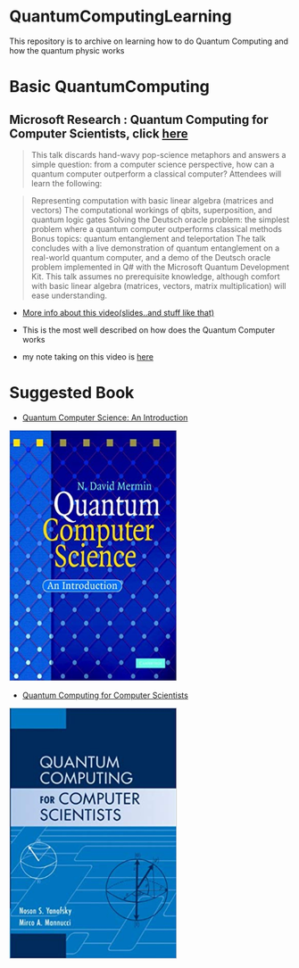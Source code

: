 # QuantumComputingLearning
This repository is to archive on learning how to do Quantum Computing and how the quantum physic works

# Basic QuantumComputing

## Microsoft Research : Quantum Computing for Computer Scientists, click [here](https://www.youtube.com/watch?v=F_Riqjdh2oM)

 > This talk discards hand-wavy pop-science metaphors and answers a simple question: from a computer science perspective, how can a quantum computer outperform a classical computer? Attendees will learn the following:

 > Representing computation with basic linear algebra (matrices and vectors)
The computational workings of qbits, superposition, and quantum logic gates
Solving the Deutsch oracle problem: the simplest problem where a quantum computer outperforms classical methods
Bonus topics: quantum entanglement and teleportation
The talk concludes with a live demonstration of quantum entanglement on a real-world quantum computer, and a demo of the Deutsch oracle problem implemented in Q# with the Microsoft Quantum Development Kit. This talk assumes no prerequisite knowledge, although comfort with basic linear algebra (matrices, vectors, matrix multiplication) will ease understanding.

* [More info about this video(slides..and stuff like that)](https://www.microsoft.com/en-us/research/video/quantum-computing-computer-scientists/#!related_info)

* This is the most well described on how does the Quantum Computer works

* my note taking on this video is [here](https://github.com/JoonLee-K/QuantumComputingLearning/blob/master/Quantum%20computer.pdf)

# Suggested Book
* [Quantum Computer Science: An Introduction](https://www.amazon.com/Quantum-Computer-Science-David-Mermin-ebook/dp/B00AHTN53S/ref=sr_1_1?keywords=quantum+computer+science&qid=1571995128&s=digital-text&sr=1-1)

<img src="https://github.com/JoonLee-K/QuantumComputingLearning/blob/master/QuantumComputerScience.jpg" width="300px" height="450px" title="px(픽셀) 크기 설정" alt="RubberDuck"></img><br/>

* [Quantum Computing for Computer Scientists](https://www.amazon.com/Quantum-Computing-Computer-Scientists-Yanofsky-ebook/dp/B00AHTN5NS)

<img src="https://github.com/JoonLee-K/QuantumComputingLearning/blob/master/untitled.jpg" width="300px" height="450px" title="px(픽셀) 크기 설정" alt="RubberDuck"></img><br/>
